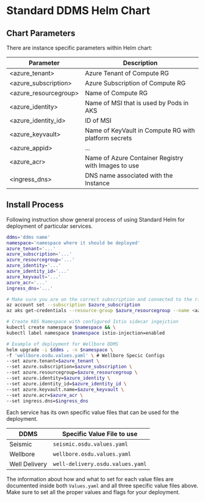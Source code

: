 # Standard DDMS Helm Chart

## Chart Parameters
There are instance specific parameters within Helm chart:

| Parameter             | Description                                           |
| --------------------- | ----------------------------------------------------- |
| <azure_tenant>        | Azure Tenant of Compute RG                            |
| <azure_subscription>  | Azure Subscription of Compute RG                      |
| <azure_resourcegroup> | Name of Compute RG                                    |
| <azure_identity>      | Name of MSI that is used by Pods in AKS               |
| <azure_identity_id>   | ID of MSI                                             |
| <azure_keyvault>      | Name of KeyVault in Compute RG with platform secrets  |
| <azure_appid>         | ...                                                   |
| <azure_acr>           | Name of Azure Container Registry with Images to use   |
| <ingress_dns>         | DNS name associated with the Instance                 |


## Install Process
Following instruction show general process of using Standard Helm for deployment of particular services.

```bash
ddms='ddms name'
namespace='namespace where it should be deployed'
azure_tenant='...'
azure_subscription='...'
azure_resourcegroup='...'
azure_identity='...'
azure_identity_id='...'
azure_keyvault='...'
azure_acr='...'
ingress_dns='...'

# Make sure you are on the correct subscription and connected to the right AKS.
az account set --subscription $azure_subscription
az aks get-credentials --resource-group $azure_resourcegroup --name <azure_kubernetese_service>

# Create K8S Namespace with configured Istio sidecar ingejction
kubectl create namespace $namespace && \
kubectl label namespace $namespace istio-injection=enabled

# Example of deployment for Wellbore DDMS
helm upgrade -i $ddms . -n $namespace \
-f 'wellbore.osdu.values.yaml' \ # Wellbore Specic Configs
--set azure.tenant=$azure_tenant \
--set azure.subscription=$azure_subscription \
--set azure.resourcegroup=$azure_resourcegroup \
--set azure.identity=$azure_identity \
--set azure.identity_id=$azure_identity_id \
--set azure.keyvault.name=$azure_keyvault \
--set azure.acr=$azure_acr \
--set ingress.dns=$ingress_dns
```

Each service has its own specific value files that can be used for the deployment.

| DDMS                  | Specific Value File to use                            |
| --------------------- | ----------------------------------------------------- |
| Seismic               | `seismic.osdu.values.yaml`                            |
| Wellbore              | `wellbore.osdu.values.yaml`                           |
| Well Delivery         | `well-delivery.osdu.values.yaml`                      |

The information about how and what to set for each value files are documented inside both `Values.yaml` and all three specific value files above. Make sure to set all the proper values and flags for your deployment.